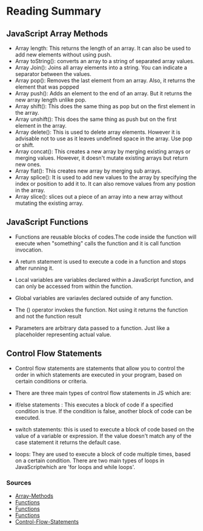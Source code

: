 # Reading Summary

## JavaScript Array Methods

- Array length: This returns the length of an array. It can also be used to add new elements without using push.
- Array toString(): converts an array to a string of separated array values.
- Array Join(): Joins all array elements into a string. You can indicate a separator between the values.
- Array pop(): Removes the last element from an array. Also, it returns the element that was popped
- Array push(): Adds an element to the end of an array. But it returns the new array length unlike pop.
- Array shift(): This does the same thing as pop but on the first element in the array.
- Array unshift(): This does the same thing as push but on the first element in the array.
- Array delete(): This is used to delete array elements. However it is advisable not to use as it leaves undefined space in the array. Use pop or shift.
- Array concat(): This creates a new array by merging existing arrays or merging values. However, it doesn't mutate existing arrays but return new ones.
- Array flat(): This creates new array by merging sub arrays.
- Array splice(): It is used to add new values to the array by specifying the index or position to add it to. It can also remove values from any postion in the array.
- Array slice(): slices out a piece of an array into a new array without mutating the existing array.

## JavaScript Functions

- Functions are reusable blocks of codes.The code inside the function will execute when "something" calls the function and it is call function invocation.

- A return statement is used to execute a code in a function and stops after running it.

- Local variables are variables declared within a JavaScript function, and can only be accessed from within the function.

- Global variables are variavles declared outside of any function.

- The () operator invokes the function. Not using it returns the function and not the function result

- Parameters are arbitrary data passed to a function. Just like a placeholder representing actual value.

## Control Flow Statements

- Control flow statements are statements that allow you to control the order in which statements are executed in your program, based on certain conditions or criteria.

- There are three main types of control flow statements in
  JS which are:

- if/else statements : This executes a block of code if a specified condition is true. If the condition is false, another block of code can be executed.
- switch statements: this is used to execute a block of code based on the value of a variable or expression. If the value doesn't match any of the case statement it returns the default case.
- loops: They are used to execute a block of code multiple times, based on a certain condition. There are two main types of loops in JavaScriptwhich are 'for loops and while loops'.

### Sources

- [Array-Methods](https://www.w3schools.com/js/js_array_methods.asp)
- [Functions](https://www.w3schools.com/js/js_functions.asp)
- [Functions](https://developer.mozilla.org/en-US/docs/Web/JavaScript/Reference/Functions)
- [Functions](https://javascript.info/function-basics)
- [Control-Flow-Statements](https://www.javascripthelp.org/learn/basics/control-flow-statements/)
